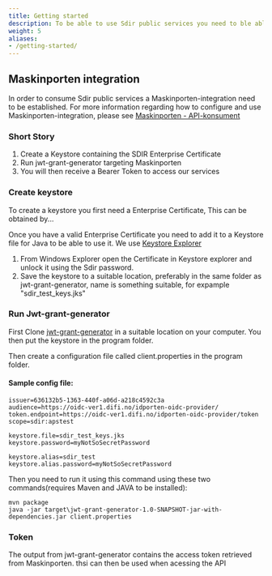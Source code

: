 ```yaml
---
title: Getting started
description: To be able to use Sdir public services you need to ble able to authenticate to Sdir and have the necessary permissions. 
weight: 5
aliases:
- /getting-started/
---
```


## Maskinporten integration 

In order to consume Sdir public services a Maskinporten-integration need to be established. For more information regarding how to configure and use Maskinporten-integration, please see [Maskinporten - API-konsument](https://difi.github.io/felleslosninger/maskinporten_guide_apikonsument.html)

### Short Story
1. Create a Keystore containing the SDIR Enterprise Certificate
2. Run jwt-grant-generator targeting Maskinporten
3. You will then receive a Bearer Token to access our services

### Create keystore
To create a keystore you first need a Enterprise Certificate, This can be obtained by...

Once you have a valid Enterprise Certificate you need to add it to a Keystore file for Java to be able to use it. We use [Keystore Explorer](https://keystore-explorer.org/)

1. From Windows Explorer open the Certificate in Keystore explorer and unlock it using the Sdir password.
2. Save the keystore to a suitable location, preferably in the same folder as jwt-grant-generator, name is something suitable, for expample "sdir_test_keys.jks"

### Run Jwt-grant-generator
First Clone [jwt-grant-generator](https://github.com/difi/jwt-grant-generator) in a suitable location on your computer. You then put the keystore in the program folder.

Then create a configuration file called client.properties in the program folder. 

#### Sample config file:

```
issuer=636132b5-1363-440f-a06d-a218c4592c3a
audience=https://oidc-ver1.difi.no/idporten-oidc-provider/
token.endpoint=https://oidc-ver1.difi.no/idporten-oidc-provider/token
scope=sdir:apstest

keystore.file=sdir_test_keys.jks
keystore.password=myNotSoSecretPassword 

keystore.alias=sdir_test
keystore.alias.password=myNotSoSecretPassword
```

Then you need to run it using this command using these two commands(requires Maven and JAVA to be installed):
```
mvn package
java -jar target\jwt-grant-generator-1.0-SNAPSHOT-jar-with-dependencies.jar client.properties
```

### Token

The output from jwt-grant-generator contains the access token retrieved from Maskinporten. thsi can then be used when acessing the API
